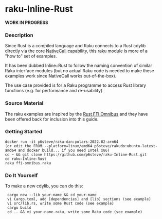 # raku-Inline-Rust

**WORK IN PROGRESS**

### Description

Since Rust is a compiled language and Raku connects to a Rust cdylib directly via the core [NativeCall](https://docs.raku.org/language/nativecall) capability, this raku module is more of a "how to" set of examples.

It has been dubbed Inline::Rust to follow the naming convention of similar Raku interface modules (but no actual Raku code is needed to make these examples work since NativeCall works out-of-the-box).

The use case provided is for a Raku programme to access Rust library functions (e.g. for performance and re-usability).

### Source Material

The raku examples are inspired by the [Rust FFI Omnibus](http://jakegoulding.com/rust-ffi-omnibus/) and they have been offered back for inclusion into this guide.

### Getting Started
 
```
docker run -it p6steve/raku-dan:polars-2022.02-arm64   
(or edit the FROM --platform=linux/amd64 p6steve/rakudo:ubuntu-latest-amd64 and docker build... if you need Intel x86)
cd ~ && git clone https://github.com/p6steve/raku-Inline-Rust.git
cd raku-Inline-Rust
raku ffi-omnibus.raku
```

### Do It Yourself

To make a new cdylib, you can do this:

```
 cargo new --lib your-name && cd your-name
 vi Cargo.toml, add [dependencies] and [lib] sections (see example)
 vi src/lib.rs, write some Rust code (see example)
 cargo build
 cd .. && vi your-name.raku, write some Raku code (see example)
 ```
